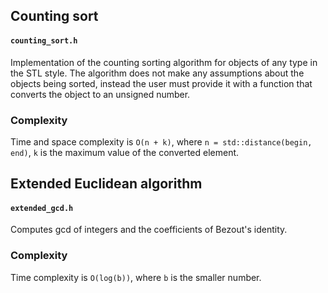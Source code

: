 ## Counting sort

#### `counting_sort.h`

Implementation of the counting sorting algorithm for objects of any type in the STL style. The algorithm does not make
any assumptions about the objects being sorted, instead the user must provide it with a function that converts the
object to an unsigned number.

### Complexity

Time and space complexity is `O(n + k)`, where `n = std::distance(begin, end)`, `k` is the maximum value of the
converted element.

## Extended Euclidean algorithm

#### `extended_gcd.h`

Computes gcd of integers and the coefficients of Bezout's identity.

### Complexity

Time complexity is `O(log(b))`, where `b` is the smaller number.
